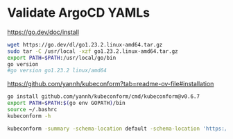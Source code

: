 # Validate ArgoCD YAMLs

<https://go.dev/doc/install>

```sh
wget https://go.dev/dl/go1.23.2.linux-amd64.tar.gz
sudo tar -C /usr/local -xzf go1.23.2.linux-amd64.tar.gz
export PATH=$PATH:/usr/local/go/bin
go version
#go version go1.23.2 linux/amd64
```

<https://github.com/yannh/kubeconform?tab=readme-ov-file#installation>

```sh
go install github.com/yannh/kubeconform/cmd/kubeconform@v0.6.7
export PATH=$PATH:$(go env GOPATH)/bin
source ~/.bashrc
kubeconform -h
```

```sh
kubeconform -summary -schema-location default -schema-location 'https://raw.githubusercontent.com/datreeio/CRDs-catalog/refs/heads/main/argoproj.io/application_v1alpha1.json' playbooks/argocd/apps/prometheus/prometheus-application.yaml
```
